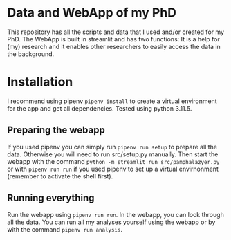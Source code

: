 # Data and WebApp of my PhD

This repository has all the scripts and data that I used and/or created for my PhD.
The WebApp is built in streamlit and has two functions: It is a help for (my) research
and it enables other researchers to easily access the data in the background.

# Installation

I recommend using pipenv `pipenv install` to create a virtual environment for the app and get all dependencies. Tested using python 3.11.5.

## Preparing the webapp
If you used pipenv you can simply run `pipenv run setup` to prepare all the data.
Otherwise you will need to run src/setup.py manually.
Then start the webapp with the command `python -m streamlit run src/pamphalazyer.py` or 
with `pipenv run run` if you used pipenv to set up a virtual envirnonment (remember to activate the shell first).

## Running everything
Run the webapp using `pipenv run run`. In the webapp, you can look through all the data.
You can run all my analyses yourself using the webapp or by with the command `pipenv run analysis`.